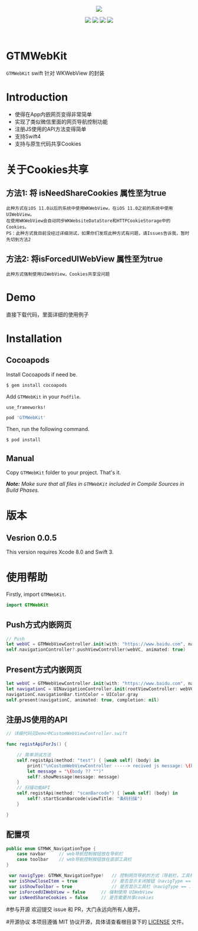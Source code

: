 
<p align="center">
<a href="https://github.com/GTMYang/GTMWebKit"><img src="https://raw.githubusercontent.com/GTMYang/GTMWebKit/master/logo.png"></a>
</p>

<p align="center">
<a href="https://github.com/GTMYang/GTMWebKit"><img src="https://img.shields.io/badge/platform-ios-lightgrey.svg"></a>
<a href="https://github.com/GTMYang/GTMWebKit"><img src="https://img.shields.io/github/license/johnlui/Pitaya.svg?style=flat"></a>
<a href="https://github.com/GTMYang/GTMWebKit"><img src="https://img.shields.io/badge/language-Swift%203-orange.svg"></a>
<a href="https://travis-ci.org/GTMYang/GTMWebKit"><img src="https://img.shields.io/travis/johnlui/Pitaya.svg"></a>
</p>

<br>

GTMWebKit
===================
`GTMWebKit` swift 针对 WKWebView 的封装

# Introduction

- 使得在App内嵌网页变得非常简单
- 实现了类似微信里面的网页导航控制功能
- 注册JS使用的API方法变得简单
- 支持Swift4
- 支持与原生代码共享Cookies

# 关于Cookies共享
## 方法1: 将 isNeedShareCookies 属性至为true
    此种方式在iOS 11.0以后的系统中使用WKWebView，在iOS 11.0之前的系统中使用UIWebView。
    在使用WKWebView会自动同步WKWebsiteDataStore和HTTPCookieStorage中的Cookies。
    PS：此种方式我目前没经过详细测试，如果你们发现此种方式有问题，请Issues告诉我，暂时先切到方法2
  ## 方法2: 将isForcedUIWebView 属性至为true
    此种方式强制使用UIWebView，Cookies共享没问题


# Demo
直接下载代码，里面详细的使用例子

# Installation

## Cocoapods

Install Cocoapods if need be.

```bash
$ gem install cocoapods
```

Add `GTMWebKit` in your `Podfile`.

```ruby
use_frameworks!

pod 'GTMWebKit'
```

Then, run the following command.

```bash
$ pod install
```


## Manual

Copy `GTMWebKit` folder to your project. That's it.

_**Note:** Make sure that all files in `GTMWebKit` included in Compile Sources in Build Phases._

# 版本

## Vesrion 0.0.5

This version requires Xcode 8.0 and Swift 3.

# 使用帮助

Firstly, import `GTMWebKit`.

```swift
import GTMWebKit
```

## Push方式内嵌网页
```swift
// Push
let webVC = GTMWebViewController.init(with: "https://www.baidu.com", navigType: .navbar)
self.navigationController?.pushViewController(webVC, animated: true)
```

## Present方式内嵌网页
```swift
let webVC = GTMWebViewController.init(with: "https://www.baidu.com", navigType: .toolbar)
let navigationC = UINavigationController.init(rootViewController: webVC)
navigationC.navigationBar.tintColor = UIColor.gray
self.present(navigationC, animated: true, completion: nil)
```

## 注册JS使用的API

```swift
// 详细代码见Demo中CustomWebViewController.swift

func registApiForJs() {

    // 简单测试方法
    self.registApi(method: "test") { [weak self] (body) in
        print("\nCustomWebViewController -----> recived js message: \(body ?? "")\n\n")
        let message = "\(body ?? "")"
        self?.showMessage(message: message)
    }
    // 扫描功能API
    self.registApi(method: "scanBarcode") { [weak self] (body) in
        self?.startScanBarcode(viewTitle: "条码扫描")
    }

}
```

## 配置项

```swift
public enum GTMWK_NavigationType {
    case navbar     // web导航控制按钮放在导航栏
    case toolbar    // web导航控制按钮放在底部工具栏
}

 var navigType: GTMWK_NavigationType!   // 控制网页导航的方式（导航栏，工具栏）
 var isShowCloseItem = true             // 是否显示关闭按钮（navigType == .navbar 时使用）
 var isShowToolbar = true               // 是否显示工具栏（navigType == .toolbar 时使用）
 var isForcedUIWebView = false      // 强制使用 UIWebView
 var isNeedShareCookies = false     // 是否需要共享cookies

```



#参与开源
欢迎提交 issue 和 PR，大门永远向所有人敞开。

#开源协议
本项目遵循 MIT 协议开源，具体请查看根目录下的 [LICENSE](https://raw.githubusercontent.com/GTMYang/GTMWebKit/master/LICENSE) 文件。


